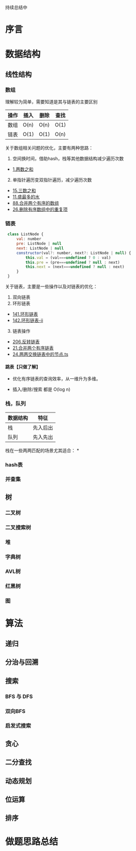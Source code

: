 
持续总结中

# 序言

# 数据结构
## 线性结构
### 数组
理解较为简单，需要知道是其与链表的主要区别

| 操作 | 插入 | 删除 | 查找 |
| --- | --- | --- | --- |
| 数组 | O(n) | O(n) | O(1) |
| 链表 | O(1) | O(1) | O(n) |

关于数组相关问题的优化，主要有两种思路：
1. 空间换时间，借助hash，栈等其他数据结构减少遍历次数
* [1.两数之和](https://github.com/wxx2258/algorithm/blob/master/train/week1/1.%E4%B8%A4%E6%95%B0%E4%B9%8B%E5%92%8C.js)


2. 单指针遍历变双指针遍历，减少遍历次数
* [15.三数之和](https://github.com/wxx2258/algorithm/blob/master/train/week1/15.%E4%B8%89%E6%95%B0%E4%B9%8B%E5%92%8C.ts)
* [11.盛最多的水](https://github.com/wxx2258/algorithm/blob/master/train/week1/11.%E7%9B%9B%E6%9C%80%E5%A4%9A%E6%B0%B4%E7%9A%84%E5%AE%B9%E5%99%A8.ts)
* [88.合并两个有序的数组](https://github.com/wxx2258/algorithm/blob/master/train/week1/88.%E5%90%88%E5%B9%B6%E4%B8%A4%E4%B8%AA%E6%9C%89%E5%BA%8F%E6%95%B0%E7%BB%84.ts)
* [26.删除有序数组中的重复项](https://github.com/wxx2258/algorithm/blob/master/train/week1/26.%E5%88%A0%E9%99%A4%E6%9C%89%E5%BA%8F%E6%95%B0%E7%BB%84%E4%B8%AD%E7%9A%84%E9%87%8D%E5%A4%8D%E9%A1%B9.ts)

### 链表

```js
 class ListNode {
     val: number
     pre: ListNode | null
     next: ListNode | null
     constructor(val?: number, next?: ListNode | null) {
         this.val = (val===undefined ? 0 : val)
         this.pre = (pre===undefined ? null : next)
         this.next = (next===undefined ? null : next)
     }
 }
```

关于链表，主要是一些操作以及对链表的优化：
1. 双向链表
2. 环形链表
* [141.环形链表](https://github.com/wxx2258/algorithm/blob/master/train/week1/141.%E7%8E%AF%E5%BD%A2%E9%93%BE%E8%A1%A8.ts)
* [142.环形链表-ii ](https://github.com/wxx2258/algorithm/blob/master/train/week1/142.%E7%8E%AF%E5%BD%A2%E9%93%BE%E8%A1%A8-ii.ts)
3. 链表操作
* [206.反转链表](https://github.com/wxx2258/algorithm/blob/master/train/week1/206.%E5%8F%8D%E8%BD%AC%E9%93%BE%E8%A1%A8.ts)
* [21.合并两个有序链表](https://github.com/wxx2258/algorithm/blob/master/train/week1/21.%E5%90%88%E5%B9%B6%E4%B8%A4%E4%B8%AA%E6%9C%89%E5%BA%8F%E9%93%BE%E8%A1%A8.ts)
* [24.两两交换链表中的节点.ts](https://github.com/wxx2258/algorithm/blob/master/train/week1/24.%E4%B8%A4%E4%B8%A4%E4%BA%A4%E6%8D%A2%E9%93%BE%E8%A1%A8%E4%B8%AD%E7%9A%84%E8%8A%82%E7%82%B9.ts)


#### 跳表【只做了解】
* 优化有序链表的查询效率，从一维升为多维。

* 插入/删除/搜索 都是 O(log n) 

### 栈，队列

| 数据结构 | 特征 |
| --- | --- |
| 栈 | 先入后出 |
| 队列 | 先入先出 |

栈在一些两两匹配的场景尤其适合：
* 


### hash表

### 并查集

## 树
### 二叉树

### 二叉搜索树

### 堆


### 字典树

### AVL树

### 红黑树

### 图

# 算法
## 递归

## 分治与回溯

## 搜索
### BFS 与 DFS

### 双向BFS

### 启发式搜索

## 贪心

## 二分查找

## 动态规划

## 位运算

## 排序

# 做题思路总结
